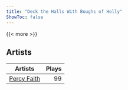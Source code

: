 ```yaml
---
title: "Deck the Halls With Boughs of Holly"
ShowToc: false
---
```


{{< more >}}

## Artists
Artists | Plays 
----- | -----: 
[Percy Faith](/artists/percy-faith-120889) | 99

